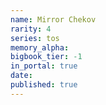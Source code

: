 ```yaml
---
name: Mirror Chekov
rarity: 4
series: tos
memory_alpha:
bigbook_tier: -1
in_portal: true
date:
published: true
---
```



